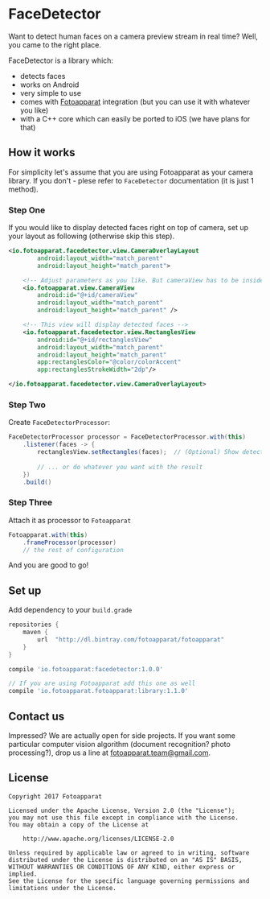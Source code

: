 # FaceDetector

Want to detect human faces on a camera preview stream in real time? Well, you came to the right place.

FaceDetector is a library which:

- detects faces
- works on Android
- very simple to use
- comes with [Fotoapparat](https://github.com/Fotoapparat/Fotoapparat) integration (but you can use it with whatever you like)
- with a C++ core which can easily be ported to iOS (we have plans for that)

## How it works

For simplicity let's assume that you are using Fotoapparat as your camera library. If you don't - plese refer to `FaceDetector` documentation (it is just 1 method).

### Step One

If you would like to display detected faces right on top of camera, set up your layout as following (otherwise skip this step).

```xml
<io.fotoapparat.facedetector.view.CameraOverlayLayout
        android:layout_width="match_parent"
        android:layout_height="match_parent">

    <!-- Adjust parameters as you like. But cameraView has to be inside CameraOverlayLayout -->
    <io.fotoapparat.view.CameraView
        android:id="@+id/cameraView"
        android:layout_width="match_parent"
        android:layout_height="match_parent" />

    <!-- This view will display detected faces -->
    <io.fotoapparat.facedetector.view.RectanglesView
        android:id="@+id/rectanglesView"
        android:layout_width="match_parent"
        android:layout_height="match_parent"
        app:rectanglesColor="@color/colorAccent"
        app:rectanglesStrokeWidth="2dp"/>

</io.fotoapparat.facedetector.view.CameraOverlayLayout>
```

### Step Two

Create `FaceDetectorProcessor`:

```java
FaceDetectorProcessor processor = FaceDetectorProcessor.with(this)
    .listener(faces -> {
        rectanglesView.setRectangles(faces);  // (Optional) Show detected faces on the view.
        
        // ... or do whatever you want with the result
    })
    .build()
```

### Step Three

Attach it as processor to `Fotoapparat`

```java
Fotoapparat.with(this)
    .frameProcessor(processor)
    // the rest of configuration
```

And you are good to go!

## Set up

Add dependency to your `build.grade`

```groovy
repositories {
    maven { 
        url  "http://dl.bintray.com/fotoapparat/fotoapparat" 
    }
}

compile 'io.fotoapparat:facedetector:1.0.0'

// If you are using Fotoapparat add this one as well
compile 'io.fotoapparat.fotoapparat:library:1.1.0'
```

## Contact us

Impressed? We are actually open for side projects. If you want some particular computer vision algorithm (document recognition? photo processing?), drop us a line at fotoapparat.team@gmail.com.

## License

```
Copyright 2017 Fotoapparat

Licensed under the Apache License, Version 2.0 (the "License");
you may not use this file except in compliance with the License.
You may obtain a copy of the License at

    http://www.apache.org/licenses/LICENSE-2.0

Unless required by applicable law or agreed to in writing, software
distributed under the License is distributed on an "AS IS" BASIS,
WITHOUT WARRANTIES OR CONDITIONS OF ANY KIND, either express or implied.
See the License for the specific language governing permissions and
limitations under the License.
```
